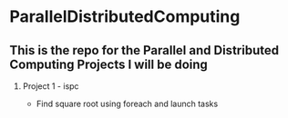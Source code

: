 # ParallelDistributedComputing
<h2> This is the repo for the Parallel and Distributed Computing Projects I will be doing </h2>

<ol>
<li>Project 1 - ispc  </li>
  <ul>
  	<li>  Find square root using foreach and launch tasks</li>
  </ul>
</ol>
